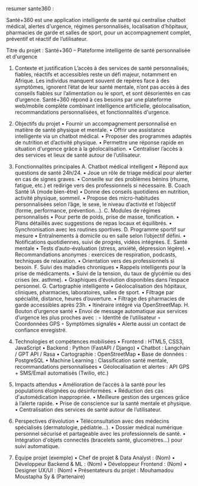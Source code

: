 resumer sante360 :

Santé+360 est une application intelligente de santé qui centralise chatbot médical, alertes d'urgence, régimes personnalisés, localisation d’hôpitaux, pharmacies de garde et salles de sport, pour un accompagnement complet, préventif et réactif de l’utilisateur.


Titre du projet : Santé+360 – Plateforme intelligente de santé personnalisée et d'urgence

1. Contexte et justification
L’accès à des services de santé personnalisés, fiables, réactifs et accessibles reste un défi majeur, notamment en Afrique. Les individus manquent souvent de repères face à des symptômes, ignorent l’état de leur santé mentale, n’ont pas accès à des conseils fiables sur l’alimentation ou le sport, et sont désorientés en cas d’urgence.
Santé+360 répond à ces besoins par une plateforme web/mobile complète combinant intelligence artificielle, géolocalisation, recommandations personnalisées, et fonctionnalités d'urgence.

2. Objectifs du projet
    • Fournir un accompagnement personnalisé en matière de santé physique et mentale.
    • Offrir une assistance intelligente via un chatbot médical.
    • Proposer des programmes adaptés de nutrition et d’activité physique.
    • Permettre une réponse rapide en situation d'urgence grâce à la géolocalisation.
    • Centraliser l’accès à des services et lieux de santé autour de l’utilisateur.

3. Fonctionnalités principales
A. Chatbot médical intelligent
    • Répond aux questions de santé 24h/24.
    • Joue un rôle de triage médical pour alerter en cas de signes graves.
    • Conseille sur des problèmes bénins (rhume, fatigue, etc.) et redirige vers des professionnels si nécessaire.
B. Coach Santé IA (mode bien-être)
    • Donne des conseils quotidiens en nutrition, activité physique, sommeil.
    • Propose des micro-habitudes personnalisées selon l’âge, le sexe, le niveau d’activité et l’objectif (forme, performance, prévention...).
C. Modules de régimes personnalisés
    • Pour perte de poids, prise de masse, tonification.
    • Plans détaillés avec suggestions de repas locaux et équilibrés.
    • Synchronisation avec les routines sportives.
D. Programme sportif sur mesure
    • Entraînements à domicile ou en salle selon l’objectif défini.
    • Notifications quotidiennes, suivi de progrès, vidéos intégrées.
E. Santé mentale
    • Tests d’auto-évaluation (stress, anxiété, dépression légère).
    • Recommandations anonymes : exercices de respiration, podcasts, techniques de relaxation.
    • Orientation vers des professionnels si besoin.
F. Suivi des maladies chroniques
    • Rappels intelligents pour la prise de médicaments.
    • Suivi de la tension, du taux de glycémie ou des crises (ex. asthme).
    • Graphiques d’évolution disponibles dans l’espace personnel.
G. Cartographie intelligente
    • Géolocalisation des hôpitaux, cliniques, pharmacies, laboratoires, salles de sport.
    • Filtrage par spécialité, distance, heures d’ouverture.
    • Filtrage des pharmacies de garde accessibles après 23h.
    • Itinéraire intégré via OpenStreetMap.
H. Bouton d’urgence santé
    • Envoi de message automatique aux services d’urgence les plus proches avec :
        ◦ Identité de l’utilisateur
        ◦ Coordonnées GPS
        ◦ Symptômes signalés
    • Alerte aussi un contact de confiance enregistré.

4. Technologies et compétences mobilisées
    • Frontend : HTML5, CSS3, JavaScript
    • Backend : Python (FastAPI / Django)
    • Chatbot : Langchain / GPT API / Rasa
    • Cartographie : OpenStreetMap
    • Base de données : PostgreSQL 
    • Machine Learning : Classification santé mentale, recommandations personnalisées
    • Géolocalisation et alertes : API GPS + SMS/Email automatisés (Twilio, etc.)

5. Impacts attendus
    • Amélioration de l’accès à la santé pour les populations éloignées ou désinformées.
    • Réduction des cas d'automédication inappropriée.
    • Meilleure gestion des urgences grâce à l’alerte rapide.
    • Prise de conscience sur la santé mentale et physique.
    • Centralisation des services de santé autour de l’utilisateur.

6. Perspectives d’évolution
    • Téléconsultation avec des médecins spécialisés (dermatologie, pédiatrie…).
    • Dossier médical numérique personnel sécurisé et partageable avec les professionnels de santé.
    • Intégration d'objets connectés (bracelets santé, glucomètres...) pour suivi automatique.

7. Équipe projet (exemple)
    • Chef de projet & Data Analyst : (Nom)
    • Développeur Backend & ML : (Nom)
    • Développeur Frontend : (Nom)
    • Designer UX/UI : (Nom)
    • Présentateurs du projet : Mouhamadou Moustapha Sy & (Partenaire)
